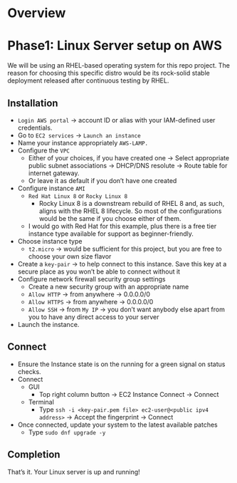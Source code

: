 # Overview
# Phase1: Linux Server setup on AWS
We will be using an RHEL-based operating system for this repo project. The reason for choosing this specific distro would be its rock-solid stable deployment released after continuous testing by RHEL.

## Installation
-	`Login AWS portal` -> account ID or alias with your IAM-defined user credentials.
-	Go to `EC2 services` -> `Launch an instance`
-	Name your instance appropriately `AWS-LAMP.` 
-	Configure the `VPC`
    -	Either of your choices, if you have created one -> Select appropriate public subnet associations -> DHCP/DNS resolute -> Route table for internet gateway.
    -	Or leave it as default if you don’t have one created
-	Configure instance `AMI`
    -	`Red Hat Linux 8` or `Rocky Linux 8`
        - Rocky Linux 8 is a downstream rebuild of RHEL 8 and, as such, aligns with the RHEL 8 lifecycle. So most of the configurations would be the same if you choose either of them.
    -	I would go with Red Hat for this example, plus there is a free tier instance type available for support as beginner-friendly.
-	Choose instance type
    -	`t2.micro` -> would be sufficient for this project, but you are free to choose your own size flavor
- Create a `key-pair` -> to help connect to this instance. Save this key at a secure place as you won’t be able to connect without it
-	Configure network firewall security group settings
    - Create a new security group with an appropriate name
    -	`Allow HTTP` -> from anywhere -> 0.0.0.0/0
    -	`Allow HTTPS` -> from anywhere -> 0.0.0.0/0
    -	`Allow SSH` -> from `My IP` -> you don’t want anybody else apart from you to have any direct access to your server
-	Launch the instance.

## Connect 
-	Ensure the Instance state is on the running for a green signal on status checks.
-	Connect 
    -	GUI
        - Top right column button -> EC2 Instance Connect -> Connect
    -	Terminal
        - Type `ssh -i <key-pair.pem file> ec2-user@<public ipv4 address>` -> Accept the fingerprint -> Connect
- Once connected, update your system to the latest available patches
    - Type `sudo dnf upgrade -y`

## Completion
That’s it. Your Linux server is up and running!

